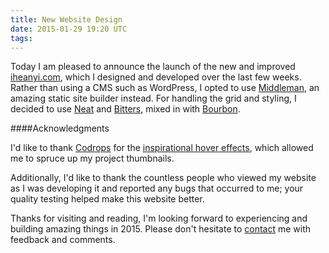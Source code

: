 ```yaml
---
title: New Website Design
date: 2015-01-29 19:20 UTC
tags:
---
```


Today I am pleased to announce the launch of the new and improved [iheanyi.com](http://iheanyi.com), which I designed and developed over the last few weeks. Rather than using a CMS such as WordPress, I opted to use [Middleman](http://middlemanapp.com), an amazing static site builder instead. For handling the grid and styling, I decided to use [Neat](http://neat.bourbon.io) and [Bitters](http://bitters.bourbon.com), mixed in with [Bourbon](http://bourbon.io).

####Acknowledgments

I'd like to thank [Codrops](http://tympanus.net/codrops) for the [inspirational hover effects](http://tympanus.net/codrops/2014/06/19/ideas-for-subtle-hover-effects/), which allowed me to spruce up my project thumbnails.

Additionally, I'd like to thank the countless people who viewed my website as I was developing it and reported any bugs that occurred to me; your quality testing helped make this website better.


Thanks for visiting and reading, I'm looking forward to experiencing and building amazing things in 2015. Please don't hesitate to [contact](/contact.html) me with feedback and comments.
